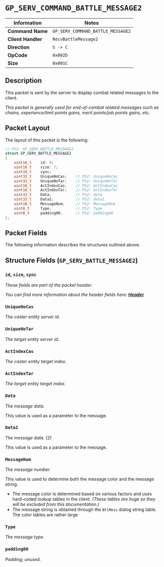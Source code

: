 # `GP_SERV_COMMAND_BATTLE_MESSAGE2`

| Information               | Notes |
|---                        |---    |
| **Command Name**          | `GP_SERV_COMMAND_BATTLE_MESSAGE2` |
| **Client Handler**        | `RecvBattleMessage2` |
| **Direction**             | `S -> C` |
| **OpCode**                | `0x002D` |
| **Size**                  | `0x001C` |

## Description

This packet is sent by the server to display combat related messages to the client.

_This packet is generally used for end-of-combat related messages such as chains, experience/limit points gains, merit points/job points gains, etc._

## Packet Layout

The layout of this packet is the following:

```cpp
// PS2: GP_SERV_BATTLE_MESSAGE2
struct GP_SERV_BATTLE_MESSAGE2
{
    uint16_t    id: 9;
    uint16_t    size: 7;
    uint16_t    sync;
    uint32_t    UniqueNoCas;    // PS2: UniqueNoCas
    uint32_t    UniqueNoTar;    // PS2: UniqueNoTar
    uint16_t    ActIndexCas;    // PS2: ActIndexCas
    uint16_t    ActIndexTar;    // PS2: ActIndexTar
    uint32_t    Data;           // PS2: data
    uint32_t    Data2;          // PS2: data2
    uint16_t    MessageNum;     // PS2: MessageNum
    uint8_t     Type;           // PS2: Type
    uint8_t     padding00;      // PS2: padding00
};
```

## Packet Fields

The following information describes the structures outlined above.

## Structure Fields (`GP_SERV_BATTLE_MESSAGE2`)

### `id`, `size`, `sync`

_These fields are part of the packet header._

_You can find more information about the header fields here: [**Header**](/world/server/Header.md)_

### `UniqueNoCas`

_The caster entity server id._

### `UniqueNoTar`

_The target entity server id._

### `ActIndexCas`

_The caster entity target index._

### `ActIndexTar`

_The target entity target index._

### `Data`

_The message data._

This value is used as a parameter to the message.

### `Data2`

_The message data. (2)_

This value is used as a parameter to the message.

### `MessageNum`

_The message number._

This value is used to determine both the message color and the message string.

  - The message color is determined based on various factors and uses hard-coded lookup tables in the client. _(These tables are huge so they will be excluded from this documentation.)_
  - The message string is obtained through the `BtlMess` dialog string table. The color tables are rather large

### `Type`

_The message type._

### `padding00`

_Padding; unused._
